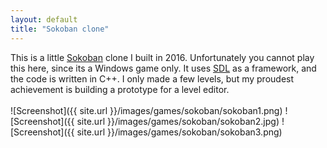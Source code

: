 ```yaml
---
layout: default
title: "Sokoban clone"
---
```

This is a little [Sokoban](https://en.wikipedia.org/wiki/Sokoban) clone I built in 2016. Unfortunately you cannot play this here, since its a Windows game only. It uses [SDL](https://www.libsdl.org/) as a framework, and the code is written in C++. I only made a few levels, but my proudest achievement is building a prototype for a level editor.
<br>
<br>
![Screenshot]({{ site.url }}/images/games/sokoban/sokoban1.png)
![Screenshot]({{ site.url }}/images/games/sokoban/sokoban2.jpg)
![Screenshot]({{ site.url }}/images/games/sokoban/sokoban3.png)